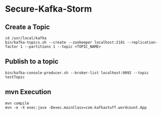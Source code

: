 # Secure-Kafka-Storm

## Create a Topic

```
cd /usr/local/kafka
bin/kafka-topics.sh --create --zookeeper localhost:2181 --replication-factor 1 --partitions 1 --topic <TOPIC_NAME>
```

## Publish to a topic
```
bin/kafka-console-producer.sh --broker-list localhost:9092 --topic testTopic
```

## mvn Execution
```
mvn compile
mvn -e -X exec:java -Dexec.mainClass=com.kafkastuff.wordcount.App
```
